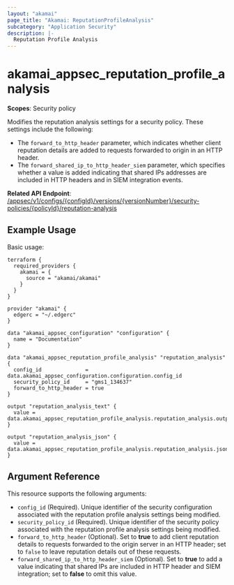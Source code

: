 ```yaml
---
layout: "akamai"
page_title: "Akamai: ReputationProfileAnalysis"
subcategory: "Application Security"
description: |-
  Reputation Profile Analysis
---
```


# akamai_appsec_reputation_profile_analysis

**Scopes**: Security policy

Modifies the reputation analysis settings for a security policy. These settings include the following:

- The `forward_to_http_header` parameter, which indicates whether client reputation details are added to requests forwarded to origin in an HTTP header.
- The `forward_shared_ip_to_http_header_siem` parameter, which specifies whether a value is added indicating that shared IPs addresses are included in HTTP headers and in SIEM integration events.

**Related API Endpoint**: [/appsec/v1/configs/{configId}/versions/{versionNumber}/security-policies/{policyId}/reputation-analysis](https://techdocs.akamai.com/application-security/reference/put-reputation-analysis)

## Example Usage

Basic usage:

```
terraform {
  required_providers {
    akamai = {
      source = "akamai/akamai"
    }
  }
}

provider "akamai" {
  edgerc = "~/.edgerc"
}

data "akamai_appsec_configuration" "configuration" {
  name = "Documentation"
}

data "akamai_appsec_reputation_profile_analysis" "reputation_analysis" {
  config_id              = data.akamai_appsec_configuration.configuration.config_id
  security_policy_id     = "gms1_134637"
  forward_to_http_header = true
}

output "reputation_analysis_text" {
  value = data.akamai_appsec_reputation_profile_analysis.reputation_analysis.output_text
}

output "reputation_analysis_json" {
  value = data.akamai_appsec_reputation_profile_analysis.reputation_analysis.json
}
```

## Argument Reference

This resource supports the following arguments:

- `config_id` (Required). Unique identifier of the security configuration associated with the reputation profile analysis settings being modified.
- `security_policy_id` (Required). Unique identifier of the security policy associated with the reputation profile analysis settings being modified.
- `forward_to_http_header` (Optional). Set to **true** to add client reputation details to requests forwarded to the origin server in an HTTP header; set to `false` to leave reputation details out of these requests.
- `forward_shared_ip_to_http_header_siem` (Optional). Set to **true** to add a value indicating that shared IPs are included in HTTP header and SIEM integration; set to **false** to omit this value.